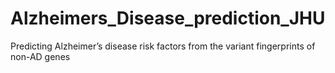 # Alzheimers_Disease_prediction_JHU
Predicting Alzheimer’s disease risk factors from the variant fingerprints of non-AD genes
